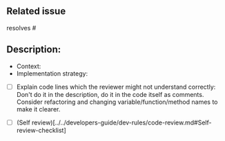 ## Related issue
resolves #
## Description:
- Context: <!-- Provide the abstract implementation procedure and Why you made these decisions -->
- Implementation strategy:

- [ ] Explain code lines which the reviewer might not understand correctly:
Don't do it in the description, do it in the code itself as comments.
Consider refactoring and changing variable/function/method names to make it clearer.

- [ ] (Self review)[../../developers-guide/dev-rules/code-review.md#Self-review-checklist]